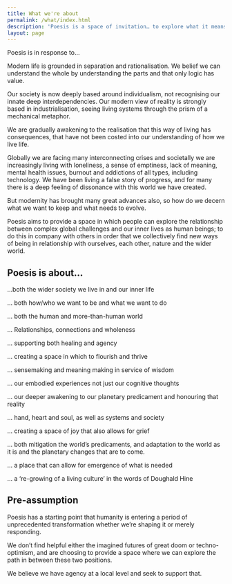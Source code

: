 ```yaml
---
title: What we're about
permalink: /what/index.html
description: 'Poesis is a space of invitation… to explore what it means to be human at this point of profound planetary change; using our hands, heart and soul, as well as our relationship with systems and society.'
layout: page
---
```


Poesis is in response to…

Modern life is grounded in separation and rationalisation. We belief we can understand the whole by understanding the parts and that only logic has value.

Our society is now deeply based around individualism, not recognising our innate deep interdependencies. Our modern view of reality is strongly based in industrialisation, seeing living systems through the prism of a mechanical metaphor.

We are gradually awakening to the realisation that this way of living has consequences, that have not been costed into our understanding of how we live life.

Globally we are facing many interconnecting crises and societally we are increasingly living with loneliness, a sense of emptiness, lack of meaning, mental health issues, burnout and addictions of all types, including technology. We have been living a false story of progress, and for many there is a deep feeling of dissonance with this world we have created.

But modernity has brought many great advances also, so how do we decern what we want to keep and what needs to evolve.

Poesis aims to provide a space in which people can explore the relationship between complex global challenges and our inner lives as human beings; to do this in company with others in order that we collectively find new ways of being in relationship with ourselves, each other, nature and the wider world.

## Poesis is about…

…both the wider society we live in and our inner life

… both how/who we want to be and what we want to do

… both the human and more-than-human world

… Relationships, connections and wholeness

… supporting both healing and agency

… creating a space in which to flourish and thrive

… sensemaking and meaning making in service of wisdom

… our embodied experiences not just our cognitive thoughts

… our deeper awakening to our planetary predicament and honouring that reality

… hand, heart and soul, as well as systems and society

… creating a space of joy that also allows for grief

… both mitigation the world’s predicaments, and adaptation to the world as it is and the planetary changes that are to come.

… a place that can allow for emergence of what is needed

… a ‘re-growing of a living culture’ in the words of Doughald Hine

## Pre-assumption

Poesis has a starting point that humanity is entering a period of unprecedented transformation whether we’re shaping it or merely responding.

We don’t find helpful either the imagined futures of great doom or techno-optimism, and are choosing to provide a space where we can explore the path in between these two positions.

We believe we have agency at a local level and seek to support that.
